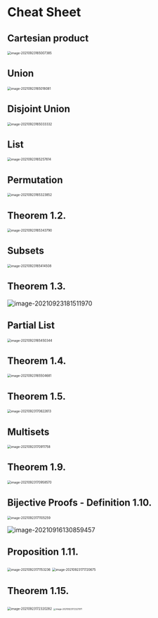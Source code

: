 # Cheat Sheet

## Cartesian product

<img src="D:\dev\AllNote\.mdnote\assets\image-20210923165007385.png" alt="image-20210923165007385" style="zoom:50%;" />

## Union

<img src="D:\dev\AllNote\.mdnote\assets\image-20210923165018081.png" alt="image-20210923165018081" style="zoom:50%;" />

## Disjoint Union

<img src="D:\dev\AllNote\.mdnote\assets\image-20210923165033332.png" alt="image-20210923165033332" style="zoom:50%;" />

## List

<img src="D:\dev\AllNote\.mdnote\assets\image-20210923165257614.png" alt="image-20210923165257614" style="zoom:50%;" />

## Permutation

<img src="D:\dev\AllNote\.mdnote\assets\image-20210923165323852.png" alt="image-20210923165323852" style="zoom:50%;" />

## Theorem 1.2.

<img src="D:\dev\AllNote\.mdnote\assets\image-20210923165343790.png" alt="image-20210923165343790" style="zoom:50%;" />

## Subsets

<img src="D:\dev\AllNote\.mdnote\assets\image-20210923165414508.png" alt="image-20210923165414508" style="zoom:50%;" />

## Theorem 1.3.

![image-20210923181511970](D:\dev\AllNote\.mdnote\assets\image-20210923181511970.png)

## Partial List

<img src="D:\dev\AllNote\.mdnote\assets\image-20210923165450344.png" alt="image-20210923165450344" style="zoom:50%;" />

## Theorem 1.4.

<img src="D:\dev\AllNote\.mdnote\assets\image-20210923165504681.png" alt="image-20210923165504681" style="zoom:50%;" />

## Theorem 1.5.

<img src="D:\dev\AllNote\.mdnote\assets\image-20210923170622613.png" alt="image-20210923170622613" style="zoom:50%;" />

## Multisets

<img src="D:\dev\AllNote\.mdnote\assets\image-20210923170911758.png" alt="image-20210923170911758" style="zoom:50%;" />

## Theorem 1.9.

<img src="D:\dev\AllNote\.mdnote\assets\image-20210923170958570.png" alt="image-20210923170958570" style="zoom:50%;" />

## Bijective Proofs - Definition 1.10.

<img src="D:\dev\AllNote\.mdnote\assets\image-20210923171105259.png" alt="image-20210923171105259" style="zoom:50%;" />

![image-20210916130859457](D:\dev\AllNote\.mdnote\assets\image-20210916130859457.png)

## Proposition 1.11.

<img src="D:\dev\AllNote\.mdnote\assets\image-20210923171153236.png" alt="image-20210923171153236" style="zoom:50%;" />

<img src="D:\dev\AllNote\.mdnote\assets\image-20210923171720675.png" alt="image-20210923171720675" style="zoom:50%;" />

## Theorem 1.15.

<img src="D:\dev\AllNote\.mdnote\assets\image-20210923172320282.png" alt="image-20210923172320282" style="zoom:50%;" />

<img src="D:\dev\AllNote\.mdnote\assets\image-20210923172327971.png" alt="image-20210923172327971" style="zoom:33%;" />